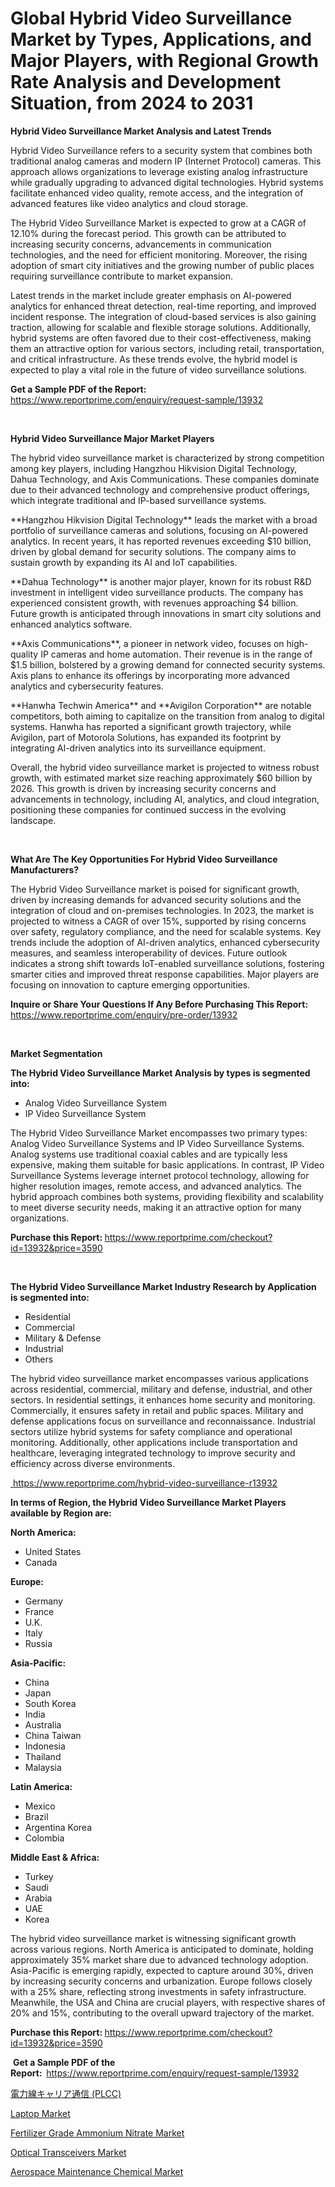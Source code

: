 <p><h1>Global Hybrid Video Surveillance Market by Types, Applications, and Major Players, with Regional Growth Rate Analysis and Development Situation, from 2024 to 2031</h1></p><p><strong>Hybrid Video Surveillance Market Analysis and Latest Trends</strong></p>
<p><p>Hybrid Video Surveillance refers to a security system that combines both traditional analog cameras and modern IP (Internet Protocol) cameras. This approach allows organizations to leverage existing analog infrastructure while gradually upgrading to advanced digital technologies. Hybrid systems facilitate enhanced video quality, remote access, and the integration of advanced features like video analytics and cloud storage.</p><p>The Hybrid Video Surveillance Market is expected to grow at a CAGR of 12.10% during the forecast period. This growth can be attributed to increasing security concerns, advancements in communication technologies, and the need for efficient monitoring. Moreover, the rising adoption of smart city initiatives and the growing number of public places requiring surveillance contribute to market expansion. </p><p>Latest trends in the market include greater emphasis on AI-powered analytics for enhanced threat detection, real-time reporting, and improved incident response. The integration of cloud-based services is also gaining traction, allowing for scalable and flexible storage solutions. Additionally, hybrid systems are often favored due to their cost-effectiveness, making them an attractive option for various sectors, including retail, transportation, and critical infrastructure. As these trends evolve, the hybrid model is expected to play a vital role in the future of video surveillance solutions.</p></p>
<p><strong>Get a Sample PDF of the Report:&nbsp;</strong> <a href="https://www.reportprime.com/enquiry/request-sample/13932">https://www.reportprime.com/enquiry/request-sample/13932</a></p>
<p>&nbsp;</p>
<p><strong>Hybrid Video Surveillance Major Market Players</strong></p>
<p><p>The hybrid video surveillance market is characterized by strong competition among key players, including Hangzhou Hikvision Digital Technology, Dahua Technology, and Axis Communications. These companies dominate due to their advanced technology and comprehensive product offerings, which integrate traditional and IP-based surveillance systems.</p><p>**Hangzhou Hikvision Digital Technology** leads the market with a broad portfolio of surveillance cameras and solutions, focusing on AI-powered analytics. In recent years, it has reported revenues exceeding $10 billion, driven by global demand for security solutions. The company aims to sustain growth by expanding its AI and IoT capabilities.</p><p>**Dahua Technology** is another major player, known for its robust R&D investment in intelligent video surveillance products. The company has experienced consistent growth, with revenues approaching $4 billion. Future growth is anticipated through innovations in smart city solutions and enhanced analytics software.</p><p>**Axis Communications**, a pioneer in network video, focuses on high-quality IP cameras and home automation. Their revenue is in the range of $1.5 billion, bolstered by a growing demand for connected security systems. Axis plans to enhance its offerings by incorporating more advanced analytics and cybersecurity features.</p><p>**Hanwha Techwin America** and **Avigilon Corporation** are notable competitors, both aiming to capitalize on the transition from analog to digital systems. Hanwha has reported a significant growth trajectory, while Avigilon, part of Motorola Solutions, has expanded its footprint by integrating AI-driven analytics into its surveillance equipment.</p><p>Overall, the hybrid video surveillance market is projected to witness robust growth, with estimated market size reaching approximately $60 billion by 2026. This growth is driven by increasing security concerns and advancements in technology, including AI, analytics, and cloud integration, positioning these companies for continued success in the evolving landscape.</p></p>
<p>&nbsp;</p>
<p><strong>What Are The Key Opportunities For Hybrid Video Surveillance Manufacturers?</strong></p>
<p><p>The Hybrid Video Surveillance market is poised for significant growth, driven by increasing demands for advanced security solutions and the integration of cloud and on-premises technologies. In 2023, the market is projected to witness a CAGR of over 15%, supported by rising concerns over safety, regulatory compliance, and the need for scalable systems. Key trends include the adoption of AI-driven analytics, enhanced cybersecurity measures, and seamless interoperability of devices. Future outlook indicates a strong shift towards IoT-enabled surveillance solutions, fostering smarter cities and improved threat response capabilities. Major players are focusing on innovation to capture emerging opportunities.</p></p>
<p><strong>Inquire or Share Your Questions If Any Before Purchasing This Report:</strong> <a href="https://www.reportprime.com/enquiry/pre-order/13932">https://www.reportprime.com/enquiry/pre-order/13932</a></p>
<p>&nbsp;</p>
<p><strong>Market Segmentation</strong></p>
<p><strong>The Hybrid Video Surveillance Market Analysis by types is segmented into:</strong></p>
<p><ul><li>Analog Video Surveillance System</li><li>IP Video Surveillance System</li></ul></p>
<p><p>The Hybrid Video Surveillance Market encompasses two primary types: Analog Video Surveillance Systems and IP Video Surveillance Systems. Analog systems use traditional coaxial cables and are typically less expensive, making them suitable for basic applications. In contrast, IP Video Surveillance Systems leverage internet protocol technology, allowing for higher resolution images, remote access, and advanced analytics. The hybrid approach combines both systems, providing flexibility and scalability to meet diverse security needs, making it an attractive option for many organizations.</p></p>
<p><strong>Purchase this Report:&nbsp;</strong><a href="https://www.reportprime.com/checkout?id=13932&price=3590">https://www.reportprime.com/checkout?id=13932&price=3590</a></p>
<p>&nbsp;</p>
<p><strong>The Hybrid Video Surveillance Market Industry Research by Application is segmented into:</strong></p>
<p><ul><li>Residential</li><li>Commercial</li><li>Military & Defense</li><li>Industrial</li><li>Others</li></ul></p>
<p><p>The hybrid video surveillance market encompasses various applications across residential, commercial, military and defense, industrial, and other sectors. In residential settings, it enhances home security and monitoring. Commercially, it ensures safety in retail and public spaces. Military and defense applications focus on surveillance and reconnaissance. Industrial sectors utilize hybrid systems for safety compliance and operational monitoring. Additionally, other applications include transportation and healthcare, leveraging integrated technology to improve security and efficiency across diverse environments.</p></p>
<p><a href="https://www.reportprime.com/hybrid-video-surveillance-r13932">&nbsp;https://www.reportprime.com/hybrid-video-surveillance-r13932</a></p>
<p><strong>In terms of Region, the Hybrid Video Surveillance Market Players available by Region are:</strong></p>
<p>
    <p> <strong> North America: </strong>
        <ul>
            <li>United States</li>
            <li>Canada</li>
        </ul>
        </p> 
    <p> <strong> Europe: </strong>
        <ul>
            <li>Germany</li>
            <li>France</li>
            <li>U.K.</li>
            <li>Italy</li>
            <li>Russia</li>
        </ul>
        </p> 
    <p> <strong> Asia-Pacific: </strong>
        <ul>
            <li>China</li>
            <li>Japan</li>
            <li>South Korea</li>
            <li>India</li>
            <li>Australia</li>
            <li>China Taiwan</li>
            <li>Indonesia</li>
            <li>Thailand</li>
            <li>Malaysia</li>
        </ul>
        </p> 
    <p> <strong> Latin America: </strong>
        <ul>
            <li>Mexico</li>
            <li>Brazil</li>
            <li>Argentina Korea</li>
            <li>Colombia</li>
        </ul>
        </p> 
    <p> <strong> Middle East & Africa: </strong>
        <ul>
            <li>Turkey</li>
            <li>Saudi</li>
            <li>Arabia</li>
            <li>UAE</li>
            <li>Korea</li>
        </ul>
    </p>
    </p>
<p><p>The hybrid video surveillance market is witnessing significant growth across various regions. North America is anticipated to dominate, holding approximately 35% market share due to advanced technology adoption. Asia-Pacific is emerging rapidly, expected to capture around 30%, driven by increasing security concerns and urbanization. Europe follows closely with a 25% share, reflecting strong investments in safety infrastructure. Meanwhile, the USA and China are crucial players, with respective shares of 20% and 15%, contributing to the overall upward trajectory of the market.</p></p>
<p><strong>Purchase this Report: </strong><a href="https://www.reportprime.com/checkout?id=13932&price=3590">https://www.reportprime.com/checkout?id=13932&price=3590</a></p>
<p>&nbsp;<strong>Get a Sample PDF of the Report:&nbsp;&nbsp;</strong><a href="https://www.reportprime.com/enquiry/request-sample/13932">https://www.reportprime.com/enquiry/request-sample/13932</a></p>
<p><strong></strong></p>
<p><p><a href="https://medium.com/@mares423/power-line-carrier-communications-plcc-market-%E3%81%AF-%E3%82%B3%E3%82%B9%E3%83%88%E7%AE%A1%E7%90%86%E3%81%A8%E5%8A%B9%E7%8E%87%E5%90%91%E4%B8%8A%E3%82%92%E5%84%AA%E5%85%88%E3%81%97%E3%81%BE%E3%81%99-%E3%81%95%E3%82%89%E3%81%AB-%E5%A0%B1%E5%91%8A%E6%9B%B8%E3%81%AF%E5%B8%82%E5%A0%B4%E3%81%AE%E9%9C%80%E8%A6%81%E9%9D%A2%E3%81%A8%E4%BE%9B%E7%B5%A6%E9%9D%A2%E3%81%AE%E4%B8%A1%E6%96%B9%E3%82%92%E3%82%AB%E3%83%90%E3%83%BC%E3%81%97%E3%81%A6%E3%81%84%E3%81%BE%E3%81%99-86455a3d58fd">電力線キャリア通信 (PLCC)</a></p><p><a href="https://www.linkedin.com/pulse/global-laptop-market-projected-grow-cagr-145-forcasted-period-bxb1e?trackingId=jcGjbfBDQuqbm7iYTcqL1g%3D%3D">Laptop Market</a></p><p><a href="https://medium.com/@kellygordon08/fertilizer-grade-ammonium-nitrate-market-trends-and-analysis-opportunities-and-challenges-for-e726446b8c53">Fertilizer Grade Ammonium Nitrate Market</a></p><p><a href="https://www.linkedin.com/pulse/optical-transceivers-market-trends-strategic-insights-2024-gr4ce?trackingId=gm0Cmr4WTjGIPaZe9UUaCQ%3D%3D">Optical Transceivers Market</a></p><p><a href="https://issuu.com/reportprime-2/docs/aerospace-maintenance-chemical-mark_ff2fd275c13bd1">Aerospace Maintenance Chemical Market</a></p></p>